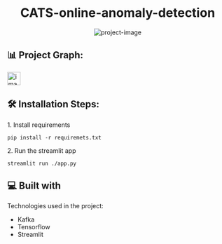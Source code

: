 <h1 align="center" id="title">CATS-online-anomaly-detection</h1>

<p align="center"><img src="https://socialify.git.ci/SimArgentino/CATS-online-anomaly-detection/image?description=1&amp;font=Bitter&amp;language=1&amp;name=1&amp;owner=1&amp;pattern=Brick%20Wall&amp;tab=readme-ov-file%3Flanguage%3D1&amp;theme=Light" alt="project-image"></p>

<h2>📊 Project Graph:</h2>
<img width="30px" src="https://imgur.com/a/9gOSXrM" alt="image_name png" />


<h2>🛠️ Installation Steps:</h2>

<p>1. Install requirements</p>

```
pip install -r requiremets.txt
```

<p>2. Run the streamlit app</p>

```
streamlit run ./app.py
```

  
  
<h2>💻 Built with</h2>

Technologies used in the project:

*   Kafka
*   Tensorflow
*   Streamlit
